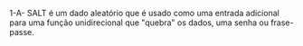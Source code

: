 1-A-
SALT é um dado aleatório que é usado como uma entrada adicional para uma função unidirecional que "quebra" os dados, uma senha ou frase-passe. 